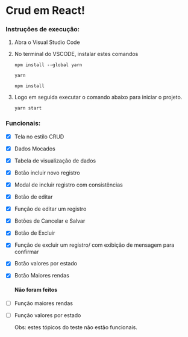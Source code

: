 # Crud em React!

### Instruções de execução:

1.  Abra o Visual Studio Code

2. No terminal do VSCODE, instalar  estes comandos 

   ```
   npm install --global yarn
   
   yarn
   
   npm install
   ```

3. Logo em seguida executar o comando abaixo para iniciar o projeto. 

   ```
   yarn start
   ```


### Funcionais:

- [x] Tela no estilo CRUD

- [x] Dados Mocados

- [x] Tabela de visualização de dados

- [x] Botão incluir novo registro

- [x] Modal de incluir registro com consistências

- [x] Botão de editar

- [x] Função de editar um registro

- [x] Botões de Cancelar e Salvar

- [x] Botão de Excluir

- [x] Função de excluir um registro/ com exibição de mensagem para confirmar

- [x] Botão valores por estado

- [x] Botão Maiores rendas

  #### Não foram feitos

- [ ] Função maiores rendas

- [ ] Função valores por estado

  Obs: estes tópicos do teste não estão funcionais.

  



